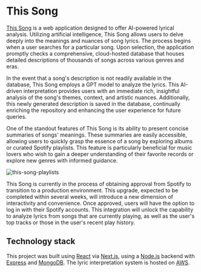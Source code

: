 # This Song

[This Song](https://thissong.net/) is a web application designed to offer AI-powered lyrical analysis. Utilizing artificial intelligence, This Song allows users to delve deeply into the meanings and nuances of song lyrics. The process begins when a user searches for a particular song. Upon selection, the application promptly checks a comprehensive, cloud-hosted database that houses detailed descriptions of thousands of songs across various genres and eras.

In the event that a song's description is not readily available in the database, This Song employs a GPT model to analyze the lyrics. This AI-driven interpretation provides users with an immediate rich, insightful analysis of the song's themes, context, and artistic nuances. Additionally, this newly generated description is saved in the database, continually enriching the repository and enhancing the user experience for future queries.

<!--![this-song-song](https://github.com/atopala7/this-song/assets/17114523/a2255e47-3350-49a0-89c9-2e7981b8c676)-->

One of the standout features of This Song is its ability to present concise summaries of songs' meanings. These summaries are easily accessible, allowing users to quickly grasp the essence of a song by exploring albums or curated Spotify playlists. This feature is particularly beneficial for music lovers who wish to gain a deeper understanding of their favorite records or explore new genres with informed guidance.

![this-song-playlists](https://github.com/atopala7/this-song/assets/17114523/050b00b1-1945-485a-81af-92c7efd678cf)

This Song is currently in the process of obtaining approval from Spotify to transition to a production environment. This upgrade, expected to be completed within several weeks, will introduce a new dimension of interactivity and convenience. Once approved, users will have the option to log in with their Spotify accounts. This integration will unlock the capability to analyze lyrics from songs that are currently playing, as well as the user's top tracks or those in the user's recent play history.

<!--![screenshot](https://github.com/atopala7/spotify-react/assets/17114523/ba037816-b4ac-47f8-af84-76d8fcdf0e41)-->

## Technology stack

This project was built using [React](https://react.dev/) via [Next.js](https://nextjs.org/), using a [Node.js](https://nodejs.org/) backend with [Express](https://expressjs.com/) and [MongoDB](https://www.mongodb.com/). The lyric interpretation system is hosted on [AWS](https://aws.amazon.com).
